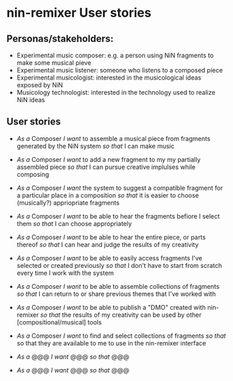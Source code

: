 # nin-remixer User stories

## Personas/stakeholders:

- Experimental music composer: e.g. a person using NiN fragments to make some musical pieve
- Experimental music listener: someone who listens to a composed piece
- Experimental musicologist: interested in the musicological ideas exposed by NiN
- Musicology technologist: interested in  the technology used to realize NiN ideas

## User stories

- _As a_ Composer _I want_ to assemble a musical piece from fragments generated by the NiN system _so that_ I can make music

- _As a_ Composer _I want_ to add a new fragment to my my partially assembled piece _so that_ I can pursue creative implulses while composing

- _As a_ Composer _I want_ the system to suggest a compatible fragment for a particular place in a composition _so that_ it is easier to choose (musically?) appriopriate fragments

- _As a_ Composer _I want_ to be able to hear the fragments befiore I select them _so that_ I can choose appropriately

- _As a_ Composer _I want_ to be able to hear the entire piece, or parts thereof _so that_ I can hear and judge the results of my creativity

- _As a_ Composer _I want_ to be able to easily access fragments I've selected or created previously _so that_ I don't have to start from scratch every time I work with the system

- _As a_ Composer _I want_ to be able to assemble collections of fragments _so that_ I can return to or share previous themes that I've worked with

- _As a_ Composer _I want_ to be able to publish a "DMO" created with nin-remixer _so that_ the results of my creativity can be used by other [compositional/musical] tools

- _As a_ Composer _I want_ to find and select collections of fragments _so that_ so that they are available to me to use in the nin-remixer interface

- _As a_ @@@ _I want_ @@@ _so that_ @@@

- _As a_ @@@ _I want_ @@@ _so that_ @@@


